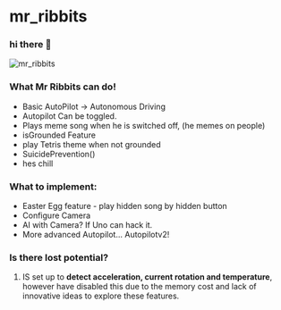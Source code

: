 # mr_ribbits

### hi there 💅


![mr_ribbits](https://github.com/user-attachments/assets/10824c43-7cc8-4ffc-9bee-ef8e513587c0)


### What Mr Ribbits can do!
- Basic AutoPilot -> Autonomous Driving
- Autopilot Can be toggled.
- Plays meme song when he is switched off, (he memes on people)
- isGrounded Feature
- play Tetris theme when not grounded
- SuicidePrevention()
- hes chill

### What to implement:
- Easter Egg feature - play hidden song by hidden button
- Configure Camera
- AI with Camera? If Uno can hack it.
- More advanced Autopilot... Autopilotv2!

### Is there lost potential?
1. IS set up to **detect acceleration, current rotation and temperature**, however have disabled this due to the memory cost and lack of innovative ideas to explore these features.
